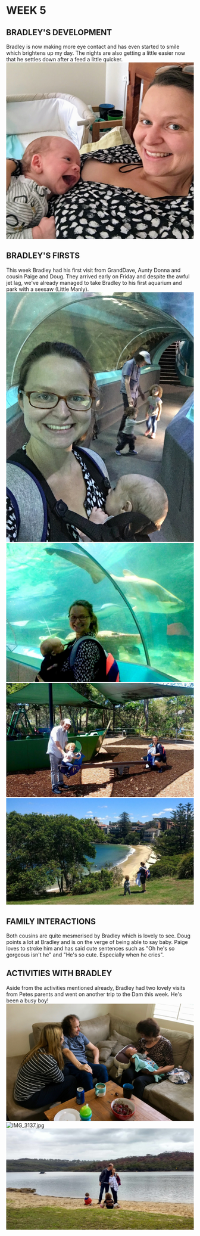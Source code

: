# WEEK 5
## BRADLEY'S DEVELOPMENT
Bradley is now making more eye contact and has even started to smile which brightens up my day. The nights are also getting a little easier now that he settles down after a feed a little quicker.
![IMG_3173.jpg](IMG_3173.jpg "IMG_3173.jpg")
## BRADLEY'S FIRSTS
This week Bradley had his first visit from GrandDave, Aunty Donna and cousin Paige and Doug. They arrived early on Friday and despite the awful jet lag, we've already managed to take Bradley to his first aquarium and park with a seesaw (Little Manly).
![IMG_3353.jpg](IMG_3353.jpg "IMG_3353.jpg")
![IMG_3419.jpg](IMG_3419.jpg "IMG_3419.jpg")
![IMG_3413.jpg](IMG_3413.jpg "IMG_3413.jpg")
![IMG_3408.jpg](IMG_3408.jpg "IMG_3408.jpg")
## FAMILY INTERACTIONS
Both cousins are quite mesmerised by Bradley which is lovely to see. Doug points a lot at Bradley and is on the verge of being able to say baby. Paige loves to stroke him and has said cute sentences such as "Oh he's so gorgeous isn't he" and "He's so cute. Especially when he cries".
## ACTIVITIES WITH BRADLEY
Aside from the activities mentioned already, Bradley had two lovely visits from Petes parents and went on another trip to the Dam this week. He's been a busy boy!
![IMG_3136.jpg](IMG_3136.jpg "IMG_3136.jpg")
![IMG_3137.jpg](IMG_3137.jpg "IMG_3137.jpg")
![IMG_3170.jpg](IMG_3170.jpg "IMG_3170.jpg")
